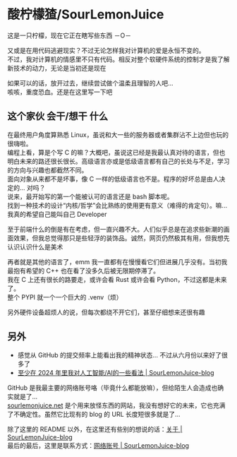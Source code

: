 # 酸柠檬猹/SourLemonJuice

这是一只柠檬，现在它正在瞎写些东西 －O－

又或是在用代码逃避现实？不过无论怎样我对计算机的爱是永恒不变的。\
不过，我对计算机的情感里不只有代码。相反对整个软硬件系统的控制才是我了解新技术的动力，无论是当初还是现在

如果可以的话，放开过去，继续尝试做个温柔且理智的人吧...\
咳咳，重度恐血。还是在这里写一下吧

## 这个家伙 会干/想干 什么

在最终用户角度算熟悉 Linux，虽说和大一些的服务器或者集群沾不上边但也玩的很嗨啦。\
编程上看，算是个写 C 的嘛？大概吧，虽说这已经是我最认真对待的语言，但也明白未来的路还很长很长。高级语言亦或是低级语言都有自己的长处与不足，学习的方向与兴趣也都截然不同。\
面向对象从来都不是坏事，像 C 一样的低级语言也不是。程序的好坏总是由人决定的... 对吗？\
说来，最开始写的第一个能被认可的语言还是 bash 脚本呢。\
找到一种技术的设计“内核/哲学”会比熟练的使用更有意义（难得的肯定句）。嘛... 我真的希望自己能叫自己 Developer

至于前端什么的倒是有在考虑，但一直兴趣不大。人们似乎总是在追求些新潮的画面效果，但我总觉得那只是些轻浮的装饰品。诚然，网页仍然极其有用，但我想先认识认识什么是美术

再者就是其他的语言了，emm 我一直都有在慢慢看它们但进展几乎没有。当初我最抱有希望的 C++ 也在看了没多久后被无限期停滞了。\
我在 C 上还有很长的路要走，或许会看 Rust 或许会看 Python，不过这都是未来了。\
整个 PYPI 就一个一个巨大的 .venv（烦）

另外硬件设备超烦人的说，但每次都绕不开它们，甚至仔细想来还很有趣

## 另外

- 感觉从 GitHub 的提交频率上能看出我的精神状态... 不过从六月份以来好了很多了
- [至少在 2024 年里我对人工智能/AI的一些看法 | SourLemonJuice-blog](https://sourlemonjuice.github.io/SourLemonJuice-blog/posts2/2024/07/ai-for-me)

GitHub 是我最主要的网络账号咯（毕竟什么都能放嘛），但给陌生人会造成也确实就是了...\
[sourlemonjuice.net](https://sourlemonjuice.net/) 是个用来放怪东西的网站，我没有想好它的未来，它也充满了不确定性。虽然它比现有的 blog 的 URL 长度短很多就是了...

除了这里的 README 以外，在这里还有些别的想说的话：[关于 | SourLemonJuice-blog](https://sourlemonjuice.github.io/SourLemonJuice-blog/about)\
最后的最后，这里是联系方式：[网络账号 | SourLemonJuice-blog](https://sourlemonjuice.github.io/SourLemonJuice-blog/about/contact)
